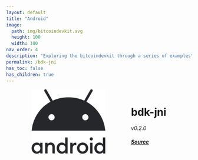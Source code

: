 ```yaml
---
layout: default
title: "Android"
image: 
  path: img/bitcoindevkit.svg
  height: 100
  width: 100
nav_order: 4
description: "Exploring the bitcoindevkit through a series of examples"
permalink: /bdk-jni
has_toc: false
has_children: true
---
```


<div style="display: flex; justify-content: space-evenly; margin-top: 1rem;">
  <img src="./img/android.svg" width="200">
  
  <div style="display: flex; align-items: center; justify-content: center;">
    <div>
      <h1>
        bdk-jni
      </h1>
      <p style="margin: 0 0 0.5em 0">
        <em>v0.2.0</em>
      </p>
      <a href="https://github.com/bitcoindevkit/bdk-jni">
        <h4>
          <em>Source</em>
        </h4>
      </a>
    </div>
  </div>
</div>
